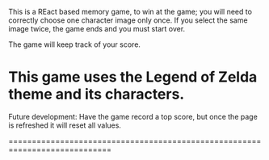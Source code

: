 This is a REact based memory game, to win at the game; you will need to correctly choose one character image only once. If you select the same image twice, the game ends and you must start over.

The game will keep track of your score. 

This game uses the Legend of Zelda theme and its characters. 
=============================================================================

Future development: 
Have the game record a top score, but once the page is refreshed it will reset all values. 

============================================================================